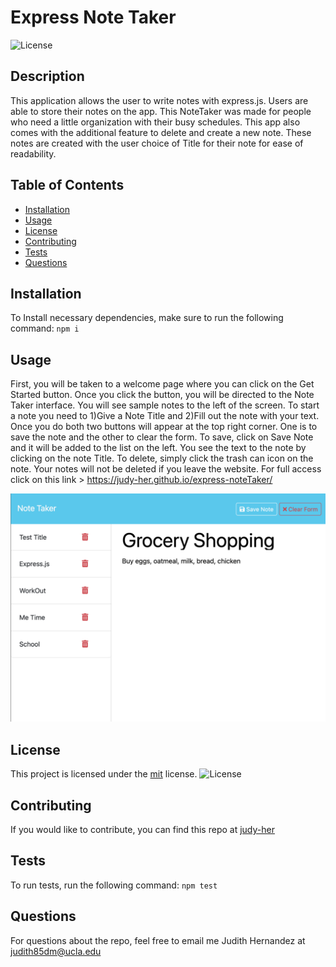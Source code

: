 # Express Note Taker

![License](https://img.shields.io/badge/License-MIT-yellow.svg)

## Description

This application allows the user to write notes with express.js. Users are able to store their notes on the app. This NoteTaker was made for people who need a little organization with their busy schedules. This app also comes with the additional feature to delete and create a new note. These notes are created with the user choice of Title for their note for ease of readability.

## Table of Contents

- [Installation](#installation)
- [Usage](#usage)
- [License](#license)
- [Contributing](#contributing)
- [Tests](#tests)
- [Questions](#questions)

## Installation

To Install necessary dependencies, make sure to run the following command:
`npm i`

## Usage

First, you will be taken to a welcome page where you can click on the Get Started button. Once you click the button, you will be directed to the Note Taker interface. You will see sample notes to the left of the screen. To start a note you need to 1)Give a Note Title and 2)Fill out the note with your text. Once you do both two buttons will appear at the top right corner. One is to save the note and the other to clear the form. To save, click on Save Note and it will be added to the list on the left. You see the text to the note by clicking on the note Title. To delete, simply click the trash can icon on the note. Your notes will not be deleted if you leave the website.
For full access click on this link > https://judy-her.github.io/express-noteTaker/

![NoteTaker](public/assets/images/Screenshot-notetaker.png)

## License

This project is licensed under the [mit](https://opensource.org/licenses/MIT) license.
![License](https://img.shields.io/badge/License-MIT-yellow.svg)

## Contributing

If you would like to contribute, you can find this repo at [judy-her](https://github.com/judy-her)

## Tests

To run tests, run the following command:
`npm test`

## Questions

For questions about the repo, feel free to email me Judith Hernandez at judith85dm@ucla.edu
